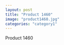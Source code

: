 ```yaml
---
layout: post
title: "Product 1460"
image: "product1460.jpg"
categories: "category1"
---
```

Product 1460
